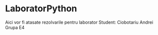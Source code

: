 # LaboratorPython
Aici vor fi atasate rezolvarile pentru laborator
Student: Ciobotariu Andrei Grupa E4
